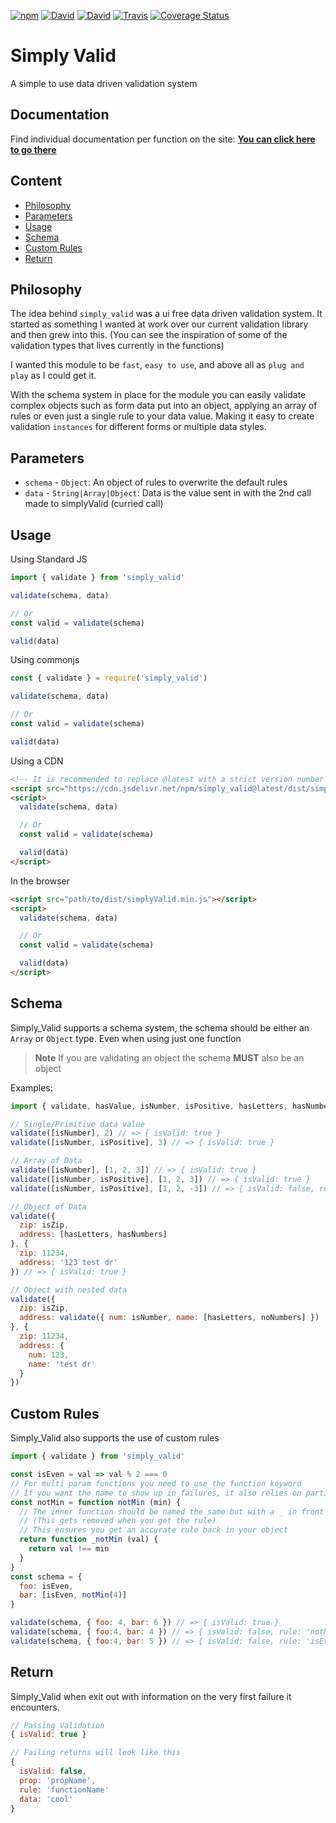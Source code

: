 [![npm](https://img.shields.io/npm/v/simply_valid.svg?style=flat-square)](https://www.npmjs.com/package/simply_valid)
[![David](https://img.shields.io/david/dhershman1/simply_valid.svg?style=flat-square)](https://david-dm.org/dhershman1/simply_valid)
[![David](https://img.shields.io/david/dev/dhershman1/simply_valid.svg?style=flat-square)](https://david-dm.org/dhershman1/simply_valid?type=dev)
[![Travis](https://img.shields.io/travis/dhershman1/simply_valid.svg?style=flat-square)](https://travis-ci.org/dhershman1/simply_valid)
[![Coverage Status](https://img.shields.io/coveralls/github/dhershman1/simply_valid.svg?style=flat-square)](https://coveralls.io/github/dhershman1/simply_valid?branch=master)

# Simply Valid

A simple to use data driven validation system

## Documentation

Find individual documentation per function on the site: **[You can click here to go there](https://www.dusty.codes/documentation/simply_valid)**

## Content
* [Philosophy](#philosophy)
* [Parameters](#parameters)
* [Usage](#usage)
* [Schema](#schema)
* [Custom Rules](#custom-rules)
* [Return](#return)

## Philosophy

The idea behind `simply_valid` was a ui free data driven validation system. It started as something I wanted at work over our current validation library and then grew into this. (You can see the inspiration of some of the validation types that lives currently in the functions)

I wanted this module to be `fast`, `easy to use`, and above all as `plug and play` as I could get it.

With the schema system in place for the module you can easily validate complex objects such as form data put into an object, applying an array of rules or even just a single rule to your data value. Making it easy to create validation `instances` for different forms or multiple data styles.

## Parameters

- `schema` - `Object`: An object of rules to overwrite the default rules
- `data` - `String|Array|Object`: Data is the value sent in with the 2nd call made to simplyValid (curried call)

## Usage

Using Standard JS
```js
import { validate } from 'simply_valid'

validate(schema, data)

// Or
const valid = validate(schema)

valid(data)
```

Using commonjs
```js
const { validate } = require('simply_valid')

validate(schema, data)

// Or
const valid = validate(schema)

valid(data)
```

Using a CDN
```html
<!-- It is recommended to replace @latest with a strict version number -->
<script src="https://cdn.jsdelivr.net/npm/simply_valid@latest/dist/simply-valid.min.js"></script>
<script>
  validate(schema, data)

  // Or
  const valid = validate(schema)

  valid(data)
</script>
```

In the browser
```html
<script src="path/to/dist/simplyValid.min.js"></script>
<script>
  validate(schema, data)

  // Or
  const valid = validate(schema)

  valid(data)
</script>
```

## Schema

Simply_Valid supports a schema system, the schema should be either an `Array` or `Object` type. Even when using just one function

> **Note** If you are validating an object the schema **MUST** also be an object

Examples:
```js
import { validate, hasValue, isNumber, isPositive, hasLetters, hasNumbers, isZip, noNumbers } from 'simply_valid'

// Single/Primitive data value
validate([isNumber], 2) // => { isValid: true }
validate([isNumber, isPositive], 3) // => { isValid: true }

// Array of Data
validate([isNumber], [1, 2, 3]) // => { isValid: true }
validate([isNumber, isPositive], [1, 2, 3]) // => { isValid: true }
validate([isNumber, isPositive], [1, 2, -3]) // => { isValid: false, rule: 'isPositive', data: [1, 2, -3] }

// Object of Data
validate({
  zip: isZip,
  address: [hasLetters, hasNumbers]
}, {
  zip: 11234,
  address: '123 test dr'
}) // => { isValid: true }

// Object with nested data
validate({
  zip: isZip,
  address: validate({ num: isNumber, name: [hasLetters, noNumbers] })
}, {
  zip: 11234,
  address: {
    num: 123,
    name: 'test dr'
  }
})
```

## Custom Rules

Simply_Valid also supports the use of custom rules
```js
import { validate } from 'simply_valid'

const isEven = val => val % 2 === 0
// For multi param functions you need to use the function keyword
// If you want the name to show up in failures, it also relies on partial execution
const notMin = function notMin (min) {
  // The inner function should be named the same but with a _ in front of it
  // (This gets removed when you get the rule)
  // This ensures you get an accurate rule back in your object
  return function _notMin (val) {
    return val !== min
  }
}
const schema = {
  foo: isEven,
  bar: [isEven, notMin(4)]
}

validate(schema, { foo: 4, bar: 6 }) // => { isValid: true }
validate(schema, { foo:4, bar: 4 }) // => { isValid: false, rule: 'notMin', data: 4 }
validate(schema, { foo:4, bar: 5 }) // => { isValid: false, rule: 'isEven', data: 5 }
```

## Return

Simply_Valid when exit out with information on the very first failure it encounters.

```js
// Passing Validation
{ isValid: true }

// Failing returns will look like this
{
  isValid: false,
  prop: 'propName',
  rule: 'functionName'
  data: 'cool'
}
```
